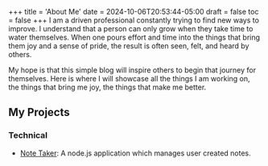 +++
title = 'About Me'
date = 2024-10-06T20:53:44-05:00
draft = false
toc = false
+++
I am a driven professional constantly trying to find new ways to improve. I understand that a person can only grow when they take time to water themselves. When one pours effort and time into the things that bring them joy and a sense of pride, the result is often seen, felt, and heard by others.

My hope is that this simple blog will inspire others to begin that journey for themselves. Here is where I will showcase all the things I am working on, the things that bring me joy, the things that make me better.

## My Projects
### Technical
- [Note Taker](https://github.com/notsuoholi/note-taker): A node.js application which manages user created notes.
